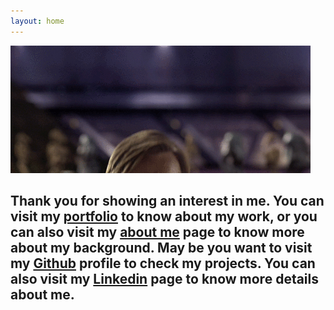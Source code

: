 ```yaml
---
layout: home
---
```


  ![Obi](/assets/imgs/obi.gif)

## Thank you for showing an interest in me. You can visit my [portfolio](/portfolio/) to know about my work, or you can also visit my [about me](/about-me/) page to know more about my background. May be you want to visit my [Github](https://github.com/mtayyab2/) profile to check my projects. You can also visit my [Linkedin](https://www.linkedin.com/in/mtayyab-ai) page to know more details about me.